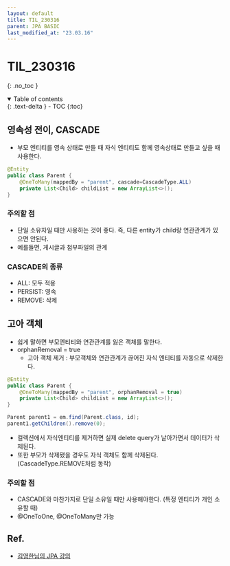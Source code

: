 ```yaml
---
layout: default
title: TIL_230316
parent: JPA BASIC
last_modified_at: "23.03.16"
---
```


# TIL_230316
{: .no_toc }

<details open markdown="block">
  <summary>
    Table of contents
  </summary>
  {: .text-delta }
- TOC
{:toc}
</details>

## 영속성 전이, CASCADE
- 부모 엔티티를 영속 상태로 만들 때 자식 엔티티도 함께 영속상태로 만들고 싶을 때 사용한다.

```java
@Entity
public class Parent {
	@OneToMany(mappedBy = "parent", cascade=CascadeType.ALL)
	private List<Child> childList = new ArrayList<>();
}
```

### 주의할 점 
- 단일 소유자일 때만 사용하는 것이 좋다. 즉, 다른 entity가 child랑 연관관계가 있으면 안된다.
- 예를들면, 게시글과 첨부파일의 관계

### CASCADE의 종류
- ALL: 모두 적용
- PERSIST: 영속
- REMOVE: 삭제

## 고아 객체
- 쉽게 말하면 부모엔티티와 연관관계를 잃은 객체를 말한다.
- orphanRemoval = true
	- 고아 객체 제거 : 부모객체와 연관관계가 끊어진 자식 엔티티를 자동으로 삭제한다.

```java
@Entity
public class Parent {
	@OneToMany(mappedBy = "parent", orphanRemoval = true)
	private List<Child> childList = new ArrayList<>();
}
```

```java
Parent parent1 = em.find(Parent.class, id); 
parent1.getChildren().remove(0);
```

- 컬렉션에서 자식엔티티를 제거하면 실제 delete query가 날아가면서 데이터가 삭제된다.
- 또한 부모가 삭제됐을 경우도 자식 객체도 함께 삭제된다. (CascadeType.REMOVE처럼 동작)

### 주의할 점
- CASCADE와 마찬가지로 단일 소유일 때만 사용해야한다. (특정 엔티티가 개인 소유할 때)
- @OneToOne, @OneToMany만 가능


## Ref.
- <a href="https://www.inflearn.com/course/ORM-JPA-Basic/dashboard">김영한님의 JPA 강의</a>
